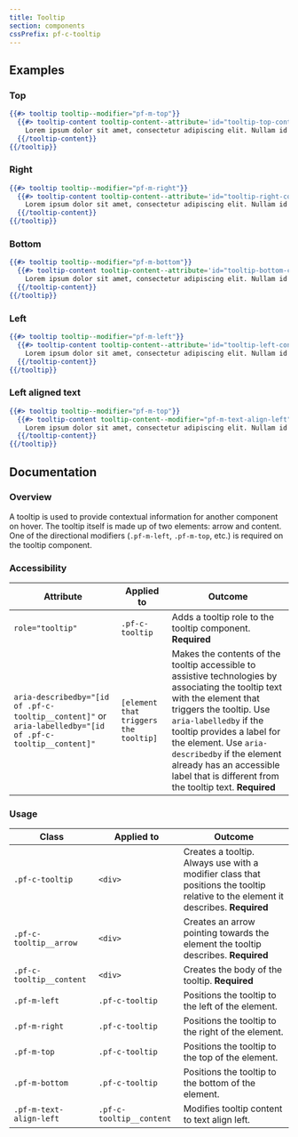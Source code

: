 ```yaml
---
title: Tooltip
section: components
cssPrefix: pf-c-tooltip
---
```


## Examples
### Top
```hbs
{{#> tooltip tooltip--modifier="pf-m-top"}}
  {{#> tooltip-content tooltip-content--attribute='id="tooltip-top-content"'}}
    Lorem ipsum dolor sit amet, consectetur adipiscing elit. Nullam id feugiat augue, nec fringilla turpis.
  {{/tooltip-content}}
{{/tooltip}}
```

### Right
```hbs
{{#> tooltip tooltip--modifier="pf-m-right"}}
  {{#> tooltip-content tooltip-content--attribute='id="tooltip-right-content"'}}
    Lorem ipsum dolor sit amet, consectetur adipiscing elit. Nullam id feugiat augue, nec fringilla turpis.
  {{/tooltip-content}}
{{/tooltip}}
```

### Bottom
```hbs
{{#> tooltip tooltip--modifier="pf-m-bottom"}}
  {{#> tooltip-content tooltip-content--attribute='id="tooltip-bottom-content"'}}
    Lorem ipsum dolor sit amet, consectetur adipiscing elit. Nullam id feugiat augue, nec fringilla turpis.
  {{/tooltip-content}}
{{/tooltip}}
```

### Left
```hbs
{{#> tooltip tooltip--modifier="pf-m-left"}}
  {{#> tooltip-content tooltip-content--attribute='id="tooltip-left-content"'}}
    Lorem ipsum dolor sit amet, consectetur adipiscing elit. Nullam id feugiat augue, nec fringilla turpis.
  {{/tooltip-content}}
{{/tooltip}}
```

### Left aligned text
```hbs
{{#> tooltip tooltip--modifier="pf-m-top"}}
  {{#> tooltip-content tooltip-content--modifier="pf-m-text-align-left" tooltip-content--attribute='id="tooltip-text-align-left-example"'}}
    Lorem ipsum dolor sit amet, consectetur adipiscing elit. Nullam id feugiat augue, nec fringilla turpis.
  {{/tooltip-content}}
{{/tooltip}}
```

## Documentation
### Overview
A tooltip is used to provide contextual information for another component on hover.  The tooltip itself is made up of two elements: arrow and content. One of the directional modifiers (`.pf-m-left`, `.pf-m-top`, etc.) is required on the tooltip component.

### Accessibility
| Attribute | Applied to | Outcome |
| -- | -- | -- |
| `role="tooltip"` | `.pf-c-tooltip` | Adds a tooltip role to the tooltip component. **Required**|
| `aria-describedby="[id of .pf-c-tooltip__content]"` or `aria-labelledby="[id of .pf-c-tooltip__content]"` |	`[element that triggers the tooltip]` | Makes the contents of the tooltip accessible to assistive technologies by associating the tooltip text with the element that triggers the tooltip. Use `aria-labelledby` if the tooltip provides a label for the element. Use `aria-describedby` if the element already has an accessible label that is different from the tooltip text. **Required**|

### Usage
| Class | Applied to | Outcome |
| -- | -- | -- |
| `.pf-c-tooltip` | `<div>` |  Creates a tooltip. Always use with a modifier class that positions the tooltip relative to the element it describes. **Required**|
| `.pf-c-tooltip__arrow` | `<div>` |  Creates an arrow pointing towards the element the tooltip describes. **Required** |
| `.pf-c-tooltip__content` | `<div>` |  Creates the body of the tooltip. **Required** |
| `.pf-m-left` | `.pf-c-tooltip` | Positions the tooltip to the left of the element. |
| `.pf-m-right` | `.pf-c-tooltip` | Positions the tooltip to the right of the element. |
| `.pf-m-top` | `.pf-c-tooltip` | Positions the tooltip to the top of the element. |
| `.pf-m-bottom` | `.pf-c-tooltip` | Positions the tooltip to the bottom of the element. |
| `.pf-m-text-align-left` | `.pf-c-tooltip__content` | Modifies tooltip content to text align left. |
